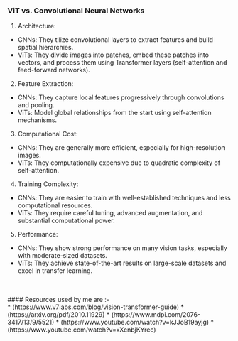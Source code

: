 ### **ViT vs. Convolutional Neural Networks**<br>
1) Architecture:<br>
* CNNs: They tilize convolutional layers to extract features and build spatial hierarchies.
* ViTs: They divide images into patches, embed these patches into vectors, and process them using Transformer layers (self-attention and feed-forward networks).
2) Feature Extraction:<br>
* CNNs: They capture local features progressively through convolutions and pooling.
* ViTs: Model global relationships from the start using self-attention mechanisms.
3) Computational Cost:
* CNNs: They are generally more efficient, especially for high-resolution images.
* ViTs: They computationally expensive due to quadratic complexity of self-attention.
4) Training Complexity:
* CNNs: They are easier to train with well-established techniques and less computational resources.
* ViTs: They require careful tuning, advanced augmentation, and substantial computational power.
5) Performance:
* CNNs: They show strong performance on many vision tasks, especially with moderate-sized datasets.
* ViTs: They achieve state-of-the-art results on large-scale datasets and excel in transfer learning.
<br>
<br>
#### Resources used by me are :-<br>
* (https://www.v7labs.com/blog/vision-transformer-guide)
* (https://arxiv.org/pdf/2010.11929)
* (https://www.mdpi.com/2076-3417/13/9/5521)
* (https://www.youtube.com/watch?v=kJJoB19ayjg)
* (https://www.youtube.com/watch?v=xXcnbjKYrec)
